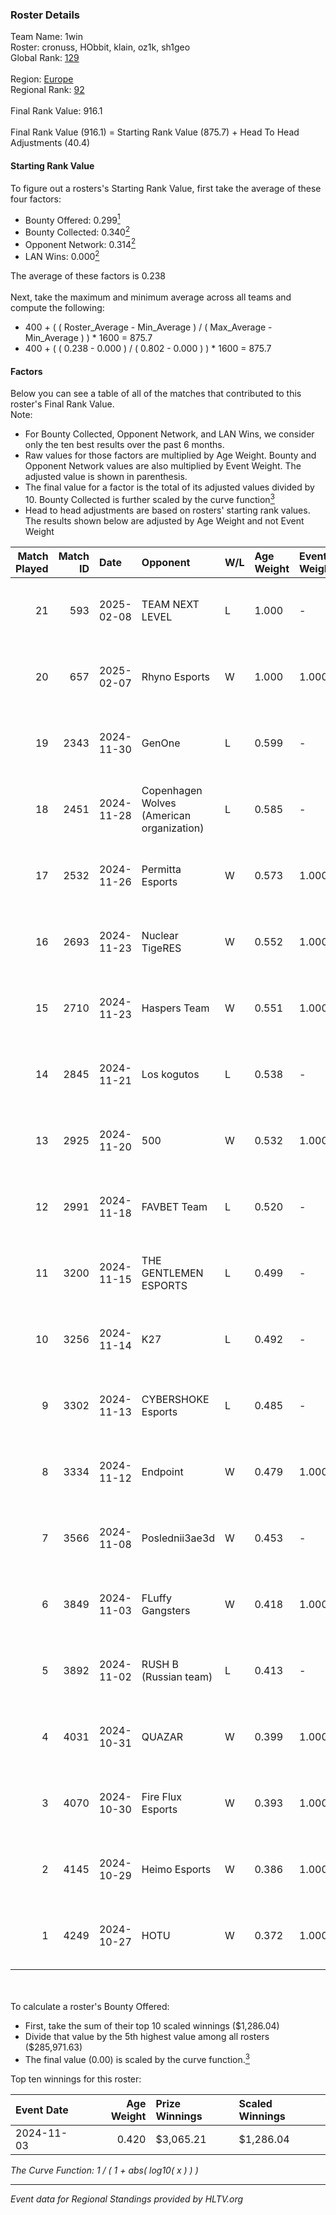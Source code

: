 ### Roster Details<br />
Team Name: 1win<br />
Roster: cronuss, HObbit, klain, oz1k, sh1geo<br />
Global Rank: [129](../../standings_global_2025_02_28.md)<br />
<br />
Region: [Europe]( ../../standings_europe_2025_02_28.md)<br />
Regional Rank: [92]( ../../standings_europe_2025_02_28.md)<br />
<br />
Final Rank Value:  916.1<br />
<br />
Final Rank Value (916.1) = Starting Rank Value (875.7) + Head To Head Adjustments (40.4)<br />

#### Starting Rank Value<br />
To figure out a rosters's Starting Rank Value, first take the average of these four factors:<br />
- Bounty Offered: 0.299[<sup>1</sup>](#table2)
- Bounty Collected: 0.340[<sup>2</sup>](#table1)
- Opponent Network: 0.314[<sup>2</sup>](#table1)
- LAN Wins: 0.000[<sup>2</sup>](#table1)

The average of these factors is 0.238<br />
<br />
Next, take the maximum and minimum average across all teams and compute the following:<br />
- 400 + ( ( Roster_Average - Min_Average ) / ( Max_Average - Min_Average ) ) * 1600 = 875.7
- 400 + ( ( 0.238 - 0.000 ) / ( 0.802 - 0.000 ) ) * 1600 = 875.7


#### Factors<br />
Below you can see a table of all of the matches that contributed to this roster's Final Rank Value.<br />
Note:<br />

- For Bounty Collected, Opponent Network, and LAN Wins, we consider only the ten best results over the past 6 months.
- Raw values for those factors are multiplied by Age Weight. Bounty and Opponent Network values are also multiplied by Event Weight. The adjusted value is shown in parenthesis.
- The final value for a factor is the total of its adjusted values divided by 10. Bounty Collected is further scaled by the curve function[<sup>3</sup>](#curveFunction)
- Head to head adjustments are based on rosters' starting rank values. The results shown below are adjusted by Age Weight and not Event Weight
<span id="table1"></span><br />


| Match Played | Match ID | Date       | Opponent                                  | W/L | Age Weight | Event Weight | Bounty Collected | Opponent Network | LAN Wins  | H2H Adj. | Roster                               |
| -: | -: | :- | :- | :- | :- | :- | :- | :- | :- | -: | :- |
|           21 |      593 | 2025-02-08 | TEAM NEXT LEVEL                           | L   | 1.000      | -            | -                | -                | -         |   -20.10 | cronuss, HObbit, klain, oz1k, sh1geo |
|           20 |      657 | 2025-02-07 | Rhyno Esports                             | W   | 1.000      | 1.000        | 0.016 (0.016)    | 0.431 (0.431)    | 0 (0.000) |    16.64 | cronuss, HObbit, klain, oz1k, sh1geo |
|           19 |     2343 | 2024-11-30 | GenOne                                    | L   | 0.599      | -            | -                | -                | -         |    -6.92 | cronuss, HObbit, Jyo, lattykk, oz1k  |
|           18 |     2451 | 2024-11-28 | Copenhagen Wolves (American organization) | L   | 0.585      | -            | -                | -                | -         |    -4.57 | cronuss, HObbit, Jyo, lattykk, oz1k  |
|           17 |     2532 | 2024-11-26 | Permitta Esports                          | W   | 0.573      | 1.000        | 0.015 (0.009)    | 0.483 (0.276)    | 0 (0.000) |     9.06 | cronuss, HObbit, Jyo, lattykk, oz1k  |
|           16 |     2693 | 2024-11-23 | Nuclear TigeRES                           | W   | 0.552      | 1.000        | 0.005 (0.003)    | 0.531 (0.293)    | 0 (0.000) |     8.61 | cronuss, HObbit, Jyo, lattykk, oz1k  |
|           15 |     2710 | 2024-11-23 | Haspers Team                              | W   | 0.551      | 1.000        | 0.016 (0.009)    | -                | 0 (0.000) |     5.81 | cronuss, HObbit, Jyo, lattykk, oz1k  |
|           14 |     2845 | 2024-11-21 | Los kogutos                               | L   | 0.538      | -            | -                | -                | -         |    -5.47 | cronuss, HObbit, Jyo, lattykk, oz1k  |
|           13 |     2925 | 2024-11-20 | 500                                       | W   | 0.532      | 1.000        | 0.111 (0.059)    | 1.000 (0.532)    | 0 (0.000) |    15.29 | cronuss, HObbit, Jyo, lattykk, oz1k  |
|           12 |     2991 | 2024-11-18 | FAVBET Team                               | L   | 0.520      | -            | -                | -                | -         |    -3.10 | cronuss, HObbit, Jyo, lattykk, oz1k  |
|           11 |     3200 | 2024-11-15 | THE GENTLEMEN ESPORTS                     | L   | 0.499      | -            | -                | -                | -         |   -10.76 | cronuss, HObbit, Jyo, lattykk, oz1k  |
|           10 |     3256 | 2024-11-14 | K27                                       | L   | 0.492      | -            | -                | -                | -         |    -4.96 | cronuss, HObbit, Jyo, lattykk, oz1k  |
|            9 |     3302 | 2024-11-13 | CYBERSHOKE Esports                        | L   | 0.485      | -            | -                | -                | -         |    -3.95 | cronuss, HObbit, Jyo, lattykk, oz1k  |
|            8 |     3334 | 2024-11-12 | Endpoint                                  | W   | 0.479      | 1.000        | 0.010 (0.005)    | 0.417 (0.200)    | 0 (0.000) |     8.11 | cronuss, HObbit, Jyo, lattykk, oz1k  |
|            7 |     3566 | 2024-11-08 | Poslednii3ae3d                            | W   | 0.453      | -            | -                | -                | 0 (0.000) |     2.69 | cronuss, HObbit, Jyo, lattykk, oz1k  |
|            6 |     3849 | 2024-11-03 | FLuffy Gangsters                          | W   | 0.418      | 1.000        | 0.017 (0.007)    | 1.000 (0.418)    | 0 (0.000) |     7.53 | cronuss, HObbit, Jyo, lattykk, oz1k  |
|            5 |     3892 | 2024-11-02 | RUSH B (Russian team)                     | L   | 0.413      | -            | -                | -                | -         |    -1.96 | cronuss, HObbit, Jyo, lattykk, oz1k  |
|            4 |     4031 | 2024-10-31 | QUAZAR                                    | W   | 0.399      | 1.000        | 0.006 (0.003)    | 0.280 (0.112)    | 0 (0.000) |     5.15 | cronuss, HObbit, Jyo, lattykk, oz1k  |
|            3 |     4070 | 2024-10-30 | Fire Flux Esports                         | W   | 0.393      | 1.000        | 0.009 (0.004)    | 1.000 (0.393)    | 0 (0.000) |    10.54 | cronuss, HObbit, Jyo, lattykk, oz1k  |
|            2 |     4145 | 2024-10-29 | Heimo Esports                             | W   | 0.386      | 1.000        | 0.005 (0.002)    | 0.651 (0.251)    | -         |     6.92 | cronuss, HObbit, Jyo, lattykk, oz1k  |
|            1 |     4249 | 2024-10-27 | HOTU                                      | W   | 0.372      | 1.000        | -                | 0.637 (0.237)    | -         |     5.84 | cronuss, HObbit, Jyo, lattykk, oz1k  |

<br />
<span id="table2"></span><br />
To calculate a roster's Bounty Offered:<br />

- First, take the sum of their top 10 scaled winnings ($1,286.04)
- Divide that value by the 5th highest value among all rosters ($285,971.63)
- The final value (0.00) is scaled by the curve function.[<sup>3</sup>](#curveFunction)

Top ten winnings for this roster:<br />

| Event Date | Age Weight | Prize Winnings | Scaled Winnings |
| :- | -: | :- | :- |
| 2024-11-03 |      0.420 | $3,065.21      | $1,286.04       |


<span id="curveFunction"></span>_The Curve Function: 1 / ( 1 + abs( log10( x ) ) )_<br />

---
_Event data for Regional Standings provided by HLTV.org_<br />
